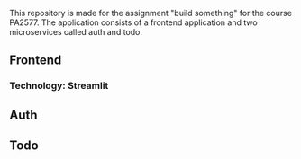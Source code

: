 This repository is made for the assignment "build something" for the course PA2577. The application consists of a frontend application and two microservices called auth and todo.


## Frontend

### Technology: Streamlit

## Auth

## Todo
